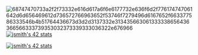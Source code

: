 ![68747470733a2f2f73332e616d617a6f6e6177732e636f6d2f776174747061642d6d656469612d736572766963652f53746f7279496d6167652f663377586333546b4b51764436673d3d2d3137332e313435663061333338656436366566333739353032373339333036322e676966](https://user-images.githubusercontent.com/55221433/127394115-7a75343d-7d8f-4a4f-8e2c-076056380298.gif)
[![jsmith's 42 stats](https://badge42.herokuapp.com/api/stats/jsmith)](https://github.com/JaeSeoKim/badge42)

[![jsmith's 42 stats](https://badge42.herokuapp.com/api/stats/jsmith?cursus=C%20Piscine)](https://github.com/JaeSeoKim/badge42)
                                                                                                                                                      
                                                                                                                                                      
                     
                                                         
